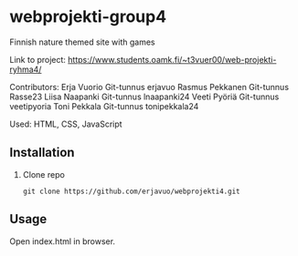 # webprojekti-group4
Finnish nature themed site with games

Link to project: https://www.students.oamk.fi/~t3vuer00/web-projekti-ryhma4/

Contributors:
Erja Vuorio Git-tunnus erjavuo
Rasmus Pekkanen Git-tunnus Rasse23
Liisa Naapanki Git-tunnus lnaapanki24
Veeti Pyöriä Git-tunnus veetipyoria
Toni Pekkala Git-tunnus tonipekkala24

Used: HTML, CSS, JavaScript

## Installation
1. Clone repo  
    ```
    git clone https://github.com/erjavuo/webprojekti4.git
    ```
## Usage
Open index.html in browser.
